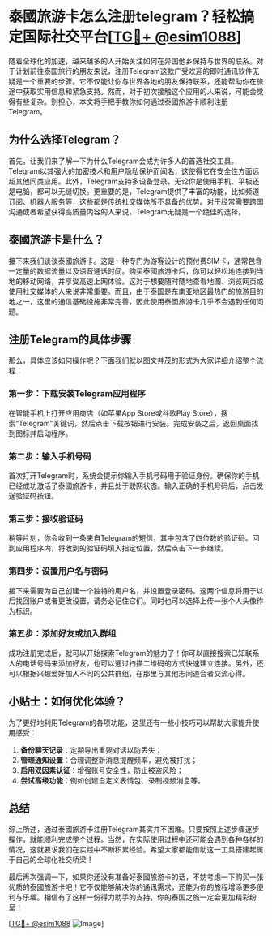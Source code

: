 # 泰國旅游卡怎么注册telegram？轻松搞定国际社交平台[[TG💪+ @esim1088](https://t.me/s/esim1088)]

随着全球化的加速，越来越多的人开始关注如何在异国他乡保持与世界的联系。对于计划前往泰国旅行的朋友来说，注册Telegram这款广受欢迎的即时通讯软件无疑是一个重要的步骤。它不仅能让你与世界各地的朋友保持联系，还能帮助你在旅途中获取实用信息和紧急支持。然而，对于初次接触这个应用的人来说，可能会觉得有些复杂。别担心，本文将手把手教你如何通过泰國旅游卡顺利注册Telegram。

## 为什么选择Telegram？

首先，让我们来了解一下为什么Telegram会成为许多人的首选社交工具。Telegram以其强大的加密技术和用户隐私保护而闻名，这使得它在安全性方面远超其他同类应用。此外，Telegram支持多设备登录，无论你是使用手机、平板还是电脑，都可以无缝切换。更重要的是，Telegram提供了丰富的功能，比如频道订阅、机器人服务等，这些都是传统社交媒体所不具备的优势。对于经常需要跨国沟通或者希望获得高质量内容的人来说，Telegram无疑是一个绝佳的选择。

## 泰國旅游卡是什么？

接下来我们谈谈泰國旅游卡。这是一种专门为游客设计的预付费SIM卡，通常包含一定量的数据流量以及语音通话时间。购买泰國旅游卡后，你可以轻松地连接到当地的移动网络，并享受高速上网体验。这对于想要随时随地查看地图、浏览网页或使用社交媒体的人来说非常重要。而且，由于泰国是东南亚地区最热门的旅游目的地之一，这里的通信基础设施非常完善，因此使用泰國旅游卡几乎不会遇到任何问题。

## 注册Telegram的具体步骤

那么，具体应该如何操作呢？下面我们就以图文并茂的形式为大家详细介绍整个流程：

### 第一步：下载安装Telegram应用程序

在智能手机上打开应用商店（如苹果App Store或谷歌Play Store），搜索“Telegram”关键词，然后点击下载按钮进行安装。完成安装之后，返回桌面找到图标并启动程序。

### 第二步：输入手机号码

首次打开Telegram时，系统会提示你输入手机号码用于验证身份。确保你的手机已经成功激活了泰國旅游卡，并且处于联网状态。输入正确的手机号码后，点击发送验证码按钮。

### 第三步：接收验证码

稍等片刻，你会收到一条来自Telegram的短信，其中包含了四位数的验证码。回到应用程序内，将收到的验证码填入指定位置，然后点击下一步继续。

### 第四步：设置用户名与密码

接下来需要为自己创建一个独特的用户名，并设置登录密码。这两个信息将用于以后找回账户或者更改设置，请务必记住它们。同时也可以选择上传一张个人头像作为标识。

### 第五步：添加好友或加入群组

成功注册完成后，就可以开始探索Telegram的魅力了！你可以直接搜索已知联系人的电话号码来添加好友，也可以通过扫描二维码的方式快速建立连接。另外，还可以根据兴趣爱好加入不同的公共群组，在那里与其他志同道合者交流心得。

## 小贴士：如何优化体验？

为了更好地利用Telegram的各项功能，这里还有一些小技巧可以帮助大家提升使用感受：

1. **备份聊天记录**：定期导出重要对话以防丢失；
2. **管理通知设置**：合理调整新消息提醒频率，避免被打扰；
3. **启用双因素认证**：增强账号安全性，防止被盗风险；
4. **尝试高级功能**：例如创建自定义表情包、录制视频消息等。

## 总结

综上所述，通过泰國旅游卡注册Telegram其实并不困难。只要按照上述步骤逐步操作，就能顺利完成整个过程。当然，在实际使用过程中还可能会遇到各种各样的情况，这就要求我们在实践中不断积累经验。希望大家都能借助这一工具搭建起属于自己的全球化社交桥梁！

最后再次强调一下，如果你还没有准备好泰國旅游卡的话，不妨考虑一下购买一张优质的泰國旅游卡吧！它不仅能够解决你的通讯需求，还能为你的旅程增添更多便利与乐趣。相信有了这样一份得力助手的支持，你的泰国之旅一定会更加精彩纷呈！

[[TG💪+ @esim1088](https://t.me/s/esim1088) ![Image](https://i.postimg.cc/4NQfJmqS/Snipaste-2025-05-13-00-14-12.png)]